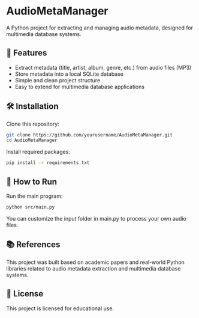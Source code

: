# AudioMetaManager

A Python project for extracting and managing audio metadata, designed for multimedia database systems.

## 🎯 Features

- Extract metadata (title, artist, album, genre, etc.) from audio files (MP3)
- Store metadata into a local SQLite database
- Simple and clean project structure
- Easy to extend for multimedia database applications

## 🛠️ Installation

Clone this repository:

```bash
git clone https://github.com/yourusername/AudioMetaManager.git
cd AudioMetaManager
```

Install required packages:
```bash
pip install -r requirements.txt
```

## 🚀 How to Run

Run the main program:

```bash
python src/main.py
```

You can customize the input folder in main.py to process your own audio files.

## 📚 References

This project was built based on academic papers and real-world Python libraries related to audio metadata extraction and multimedia database systems.

## 📜 License

This project is licensed for educational use.



